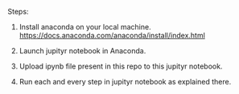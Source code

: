 Steps:
1. Install anaconda on your local machine.
https://docs.anaconda.com/anaconda/install/index.html

2. Launch jupityr notebook in Anaconda.

3. Upload ipynb file present in this repo to this jupityr notebook.

4. Run each and every step in jupityr notebook as explained there.
